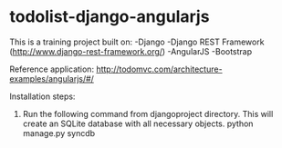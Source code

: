todolist-django-angularjs
=========================

This is a training project built on:
-Django
-Django REST Framework (http://www.django-rest-framework.org/)
-AngularJS
-Bootstrap

Reference application:
http://todomvc.com/architecture-examples/angularjs/#/

Installation steps:
1. Run the following command from djangoproject directory. This will create an SQLite database with all necessary objects.
python manage.py syncdb
